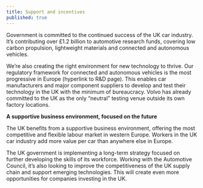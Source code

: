 ```yaml
---
title: Support and incentives
published: true
---
```


Government is committed to the continued success of the UK car industry. It’s contributing over £1.2 billion to automotive research funds, covering low carbon propulsion, lightweight materials and connected and autonomous vehicles.

We’re also creating the right environment for new technology to thrive. Our regulatory framework for connected and autonomous vehicles is the most progressive in Europe (hyperlink to R&D page). This enables car manufacturers and major component suppliers to develop and test their technology in the UK with the minimum of bureaucracy. Volvo has already committed to the UK as the only “neutral” testing venue outside its own factory locations. 

**A supportive business environment, focused on the future**

The UK benefits from a supportive business environment, offering the most competitive and flexible labour market in western Europe. Workers in the UK car industry add more value per car than anywhere else in Europe. 

The UK government is implementing a long-term strategy focused on further developing the skills of its workforce. Working with the Automotive Council, it’s also looking to improve the competitiveness of the UK supply chain and support emerging technologies. This will create even more opportunities for companies investing in the UK.
